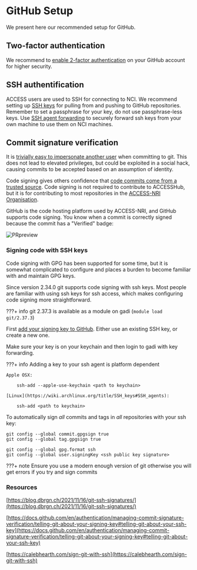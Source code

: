 # GitHub Setup
We present here our recommended setup for GitHub.

## Two-factor authentication

We recommend to [enable 2-factor authentication](https://docs.github.com/en/authentication/securing-your-account-with-two-factor-authentication-2fa/about-two-factor-authentication) on your GitHub account for higher security. 

## SSH authentification
ACCESS users are used to SSH for connecting to NCI. We recommend setting up [SSH keys](https://docs.github.com/en/authentication/connecting-to-github-with-ssh) for pulling from and pushing to GitHub repositories. Remember to set a passphrase for your key, do not use passphrase-less keys.
Use [SSH agent forwarding](https://docs.github.com/en/developers/overview/using-ssh-agent-forwarding) to securely forward ssh keys from your own machine to use them on NCI machines.
## Commit signature verification

It is [trivially easy to impersonate another user](https://betterprogramming.pub/why-and-how-you-should-sign-all-your-git-commits-94435516edae) when committing to git. This does not lead to elevated privileges, but could be exploited in a social hack, causing commits to be accepted based on an assumption of identity.

Code signing gives others confidence that [code commits come from a trusted source](https://docs.github.com/en/authentication/managing-commit-signature-verification/about-commit-signature-verification). Code signing is not required to contribute to ACCESSHub, but it is for contributing to most repositories in the [ACCESS-NRI Organisation](https://github.com/ACCESS-NRI).

GitHub is the code hosting platform used by ACCESS-NRI, and GitHub supports code signing. You know when a commit is correctly signed because the commit has a "Verified" badge:

![PRpreview](../../assets/verified_commit.png)

### Signing code with SSH keys

Code signing with GPG has been supported for some time, but it is somewhat complicated to configure and places a burden to become familiar with and maintain GPG keys.

Since version 2.34.0 git supports code signing with ssh keys. Most people are familiar with using ssh keys for ssh access, which makes configuring code signing more straightforward. 

???+ info
    git 2.37.3 is available as a module on gadi (`module load git/2.37.3`) 
 
First [add your signing key to GitHub](https://docs.github.com/en/authentication/managing-commit-signature-verification/about-commit-signature-verification#ssh-commit-signature-verification). Either use an existing SSH key, or create a new one.

Make sure your key is on your keychain and then login to gadi with key forwarding. 

???+ info
    Adding a key to your ssh agent is platform dependent

    Apple OSX: 

        ssh-add --apple-use-keychain <path to keychain>

    [Linux](https://wiki.archlinux.org/title/SSH_keys#SSH_agents): 
    
        ssh-add <path to keychain>

To automatically sign *all* commits and tags in *all* repositories with your ssh key:

    git config --global commit.gpgsign true 
    git config --global tag.gpgsign true 

    git config --global gpg.format ssh 
    git config --global user.signingKey <ssh public key signature> 


???+ note
    Ensure you use a modern enough version of git otherwise you will get errors if you try and sign commits 

### Resources

[https://blog.dbrgn.ch/2021/11/16/git-ssh-signatures/](https://blog.dbrgn.ch/2021/11/16/git-ssh-signatures/) 

[https://docs.github.com/en/authentication/managing-commit-signature-verification/telling-git-about-your-signing-key#telling-git-about-your-ssh-key](https://docs.github.com/en/authentication/managing-commit-signature-verification/telling-git-about-your-signing-key#telling-git-about-your-ssh-key) 

[https://calebhearth.com/sign-git-with-ssh](https://calebhearth.com/sign-git-with-ssh) 

 
